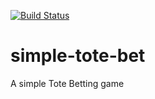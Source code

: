[![Build Status](https://travis-ci.org/rjrahul/simple-tote-bet.svg?branch=master)](https://travis-ci.org/rjrahul/simple-tote-bet)

# simple-tote-bet
A simple Tote Betting game
